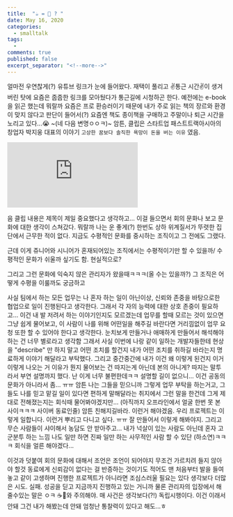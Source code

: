```yaml
---
title:  "☕️ = 🐴 ? " 
date: May 16, 2020
categories:
  - smalltalk
tags:
  - 
comments: true
published: false
excerpt_separator: "<!--more-->"
---
```


얼마전 우연찮게(?) 유튜브 링크가 눈에 들어왔다. 재택이 풀리고 ✌️통근 시간✌️이 생겨버린 탓에 요즘은 줍줍한 링크를 모아뒀다가 통근길에 시청하곤 한다. 예전에는 e-book을 읽곤 했는데 뭐랄까 요즘은 프로 환승러이기 때문에 내가 주로 읽는 책의 장르와 환경이 맞지 않다고 판단이 들어서(?) 요즘엔 책도 종이책을 구매하고 주말이나 퇴근 시간을 노리고 있다...😭 ~(네 다음 변명ㅇㅇㅋ)~ 암튼, 클립은 스타트업 패스트트랙아시아의 창업자 박지웅 대표의 이야기 `고상한 꿈보다 솔직한 욕망이 돈을 버는 이유` 였음.
<!--more-->

<style>.embed-container { position: relative; padding-bottom: 56.25%; height: 0; overflow: hidden; max-width: 100%; } .embed-container iframe, .embed-container object, .embed-container embed { position: absolute; top: 0; left: 0; width: 100%; height: 100%; }</style>
<iframe src='https://youtu.be/0nX9Vc7JoT8' frameborder='0' allowfullscreen></iframe>

음 클립 내용은 제목이 제일 중요했다고 생각하고... 이걸 들으면서 회의 문화나 보고 문화에 대한 생각이 스쳐갔다. 뭐랄까 나는 운 좋게(?) 한번도 상하 위계질서가 뚜렷한 집단에서 근무한 적이 없다. 지금도 수평적인 문화를 중시하는 조직이고 그 전에도 그랬다. 

근데 이게 쥬니어와 시니어가 혼재되어있는 조직에서는 수평적이기만 할 수 있을까/ 수평적인 문화가 쉬울까 싶기도 함. 현실적으로?

그리고 그런 문화에 익숙지 않은 관리자가 왔을때ㅋㅋㅋ(올 수는 있을까?) 그 조직은 어떻게 수평을 이룰까도 궁금하고


사실 팀에서 하는 모든 업무는 나 혼자 하는 일이 아닌이상, 신뢰와 존중을 바탕으로한 협업으로 일이 진행된다고 생각한다.
그래서 각 자의 능력에 대한 상호 존중이 필요하고...
이건 내 발 저려서 하는 이야기인지도 모르겠는데
업무를 할때 모르는 것이 있으면 그냥 쉽게 물어보고, 이 사람이 나를 위해 어떤일을 해주길 바란다면 거리낌없이 업무 요청 또한 할 수 있어야 한다고 생각한다.
눈치보게 만들거나 애매하게 만들어서 해석해야하는 건 너무 별로라고 생각함
그래서 사실 이번에 나랑 같이 일하는 개발자들한테 현상을 "describe" 만 하지 말고 어떤 조치를 할건지 내가 어떤 조치를 취하길 바라는지 명료하게 이야기 해달라고 부탁했다. 그리고 중간중간에 내가 이건 왜 이렇게 된건지 이거 이렇게 나오는 거 이유가 뭔지 물어보는 건 따지는게 아닌데 본의 아니게? 따지는 말투라서 부연 설명까지 했다. 난 이게 너무 불편한데ㅋㅋ 설명할 길이 없으니... 이건 공동의 문화가 아니라서 좀... ㅠㅠ 암튼 나는 그들을 믿으니까 그렇게 업무 부탁을 하는거고, 그들도 나를 믿고 맡길 일이 있다면 편하게 말해달라는 취지에서 그런 말을 한건데 그게 제대로 전해졌는지는 회식때 물어봐야겠지만... (아직까지 오프라인에서 얼굴 한번 못 본 사이ㅋㅋㅋ 사이버 동료인줄) 암튼 친해지길바라. 이런거 해야겠음. 우리 프로젝트는 이렇게 일합니다. 이런거 뿌리고 다니고 싶다. ㅠㅠ 잘 만들어서 이렇게 해봐야지. 그리고 무슨 사람들이 샤이해서 농담도 안 받아주고... 내가 넉살이 있는 사람도 아닌데 혼자 고군분투 하는 느낌 나도 일만 하면 진짜 일만 하는 사무적인 사람 할 수 있단 (하소연)ㅋㅋㅋ 회식을 얼른 해야겠다...



이것과 덧붙여 회의 문화에 대해서
조언은 조언이 되어야지
무조건 가르치려 들지 않아야 할것
동료에게 신뢰감이 없다는 걸 반증하는 것이기도
적어도 맨 처음부터 발을 들여놓고 같이 고생하며 진행한 프로젝트가 아니라면 조심스러울 필요는 있다
생각보다 더많은 시도. 실패. 성공을 딛고 지금까지 진행하고 있는 거니까
물론 관리자의 입장에서 해줄수있는 말은 ㅇㅋ
☕️🐴와 주의해야. 매 사건은 생각보다(?!) 독립시행이다. 
이건 이래서 안돼
그건 내가 해봤는데 안돼
엄청난 통찰력이 있다고 해도...ㅎ

 
